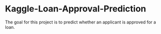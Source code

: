 # Kaggle-Loan-Approval-Prediction
The goal for this project is to predict whether an applicant is approved for a loan.
